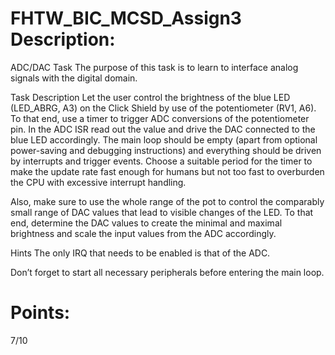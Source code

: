# FHTW_BIC_MCSD_Assign3 Description:

ADC/DAC Task
The purpose of this task is to learn to interface analog signals with the digital domain.

Task Description
Let the user control the brightness of the blue LED (LED_ABRG, A3) on the Click Shield by use of the potentiometer (RV1, A6). To that end, use a timer to trigger ADC conversions of the potentiometer pin. In the ADC ISR read out the value and drive the DAC connected to the blue LED accordingly. The main loop should be empty (apart from optional power-saving and debugging instructions) and everything should be driven by interrupts and trigger events. Choose a suitable period for the timer to make the update rate fast enough for humans but not too fast to overburden the CPU with excessive interrupt handling.

Also, make sure to use the whole range of the pot to control the comparably small range of DAC values that lead to visible changes of the LED. To that end, determine the DAC values to create the minimal and maximal brightness and scale the input values from the ADC accordingly.

Hints
The only IRQ that needs to be enabled is that of the ADC.

Don’t forget to start all necessary peripherals before entering the main loop.

# Points:

7/10
